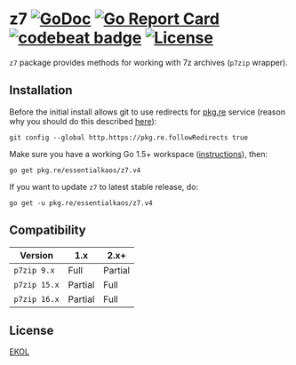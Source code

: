 # z7 [![GoDoc](https://godoc.org/pkg.re/essentialkaos/z7.v4?status.svg)](https://godoc.org/pkg.re/essentialkaos/z7.v4) [![Go Report Card](https://goreportcard.com/badge/essentialkaos/z7)](https://goreportcard.com/report/essentialkaos/z7) [![codebeat badge](https://codebeat.co/badges/7d5b1210-a853-4d1d-a34a-4afcf574861e)](https://codebeat.co/projects/github-com-essentialkaos-z7) [![License](https://gh.kaos.io/ekol.svg)](https://essentialkaos.com/ekol)

`z7` package provides methods for working with 7z archives (`p7zip` wrapper).

## Installation

Before the initial install allows git to use redirects for [pkg.re](https://github.com/essentialkaos/pkgre) service (reason why you should do this described [here](https://github.com/essentialkaos/pkgre#git-support)):

```
git config --global http.https://pkg.re.followRedirects true
```

Make sure you have a working Go 1.5+ workspace ([instructions](https://golang.org/doc/install)), then:

```
go get pkg.re/essentialkaos/z7.v4
```

If you want to update `z7` to latest stable release, do:

```
go get -u pkg.re/essentialkaos/z7.v4
```

## Compatibility

|      Version |      1.x |    2.x+ |
|--------------|----------|---------|
|  `p7zip 9.x` |    Full  | Partial |
| `p7zip 15.x` |  Partial |    Full |
| `p7zip 16.x` |  Partial |    Full |

## License

[EKOL](https://essentialkaos.com/ekol)
